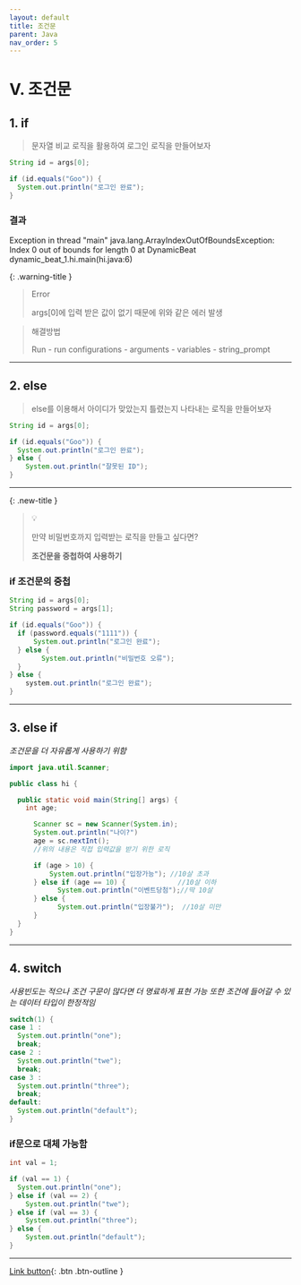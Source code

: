 ```yaml
---
layout: default
title: 조건문
parent: Java
nav_order: 5
---
```


# V. 조건문

## 1. if

> 문자열 비교 로직을 활용하여 로그인 로직을 만들어보자

```java
String id = args[0];

if (id.equals("Goo")) {
  System.out.println("로그인 완료");
} 
```

### 결과

<div class="code-example" markdown="1">
Exception in thread "main" java.lang.ArrayIndexOutOfBoundsException:
Index 0 out of bounds for length 0 at DynamicBeat dynamic_beat_1.hi.main(hi.java:6)
</div>

{: .warning-title }
> Error
> 
> args[0]에 입력 받은 값이 없기 때문에 위와 같은 에러 발생

> 해결방법
>
> Run - run configurations - arguments - variables - string_prompt

---

## 2. else

> else를 이용해서 아이디가 맞았는지 틀렸는지 나타내는 로직을 만들어보자

```java
String id = args[0];

if (id.equals("Goo")) {
  System.out.println("로그인 완료");
} else {
    System.out.println("잘못된 ID");
}
```
---

{: .new-title }
> 💡
>
> 만약 비밀번호까지 입력받는 로직을 만들고 싶다면?
>
> **조건문을 중첩하여 사용하기**

### if 조건문의 중첩

```java
String id = args[0];
String password = args[1];

if (id.equals("Goo")) {
  if (password.equals("1111")) {
	  System.out.println("로그인 완료");
  } else {
	    System.out.println("비밀번호 오류");
  }
} else {
    system.out.println("로그인 완료");
}
```

---

## 3. else if
_조건문을 더 자유롭게 사용하기 위함_

```java
import java.util.Scanner;

public class hi {

  public static void main(String[] args) {
    int age;

	  Scanner sc = new Scanner(System.in);
	  System.out.println("나이?")
	  age = sc.nextInt(); 
	  //위의 내용은 직접 입력값을 받기 위한 로직

	  if (age > 10) {
		  System.out.println("입장가능"); //10살 초과
	  } else if (age == 10) {			  //10살 이하
		    System.out.println("이벤트당첨");//딱 10살
	  } else {
		    System.out.println("입장불가");  //10살 미만
	  }
  }
}
```

---

## 4. switch

_사용빈도는 적으나 조건 구문이 많다면 더 명료하게 표현 가능_
_또한 조건에 들어갈 수 있는 데이터 타입이 한정적임_

```java
switch(1) {
case 1 :
  System.out.println("one");
  break;
case 2 : 
  System.out.println("twe");
  break;
case 3 : 
  System.out.println("three");
  break;
default:
  System.out.println("default");
}
```
### if문으로 대체 가능함

```java
int val = 1;

if (val == 1) {
  System.out.println("one");
} else if (val == 2) {
    System.out.println("twe");
} else if (val == 3) {
    System.out.println("three");
} else {
    System.out.println("default");
}
```

---

[Link button](https://opentutorials.org/course/1223/5335){: .btn .btn-outline }